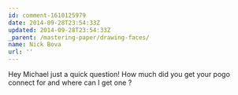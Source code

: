 ```yaml
---
id: comment-1610125979
date: 2014-09-28T23:54:33Z
updated: 2014-09-28T23:54:33Z
_parent: /mastering-paper/drawing-faces/
name: Nick Bova
url: ''
---
```


Hey Michael just a quick question! How much did you get your pogo connect for
and where can I get one ?
